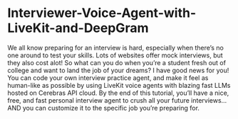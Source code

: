 # Interviewer-Voice-Agent-with-LiveKit-and-DeepGram

We all know preparing for an interview is hard, especially when there’s no one around to test your skills. Lots of websites offer mock interviews, but they also cost alot! So what can you do when you’re a student fresh out of college and want to land the job of your dreams?
I have good news for you! You can code your own interview practice agent, and make it feel as human-like as possible by using LiveKit voice agents with blazing fast LLMs hosted on Cerebras API cloud. By the end of this tutorial, you’ll have a nice, free, and fast personal interview agent to crush all your future interviews…AND you can customize it to the specific job you’re preparing for.
